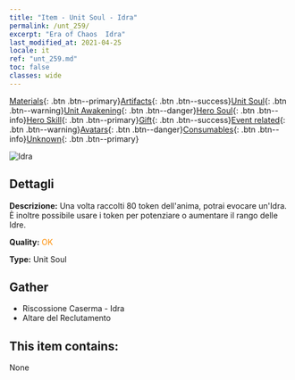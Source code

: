 ```yaml
---
title: "Item - Unit Soul - Idra"
permalink: /unt_259/
excerpt: "Era of Chaos  Idra"
last_modified_at: 2021-04-25
locale: it
ref: "unt_259.md"
toc: false
classes: wide
---
```

 [Materials](/ItemsIT/){: .btn .btn--primary}[Artifacts](/ItemsIT/Artifacts/){: .btn .btn--success}[Unit Soul](/ItemsIT/UnitSoul/){: .btn .btn--warning}[Unit Awakening](/ItemsIT/UnitAwakening/){: .btn .btn--danger}[Hero Soul](/ItemsIT/HeroSoul/){: .btn .btn--info}[Hero Skill](/ItemsIT/HeroSkill/){: .btn .btn--primary}[Gift](/ItemsIT/Gift/){: .btn .btn--success}[Event related](/ItemsIT/Events/){: .btn .btn--warning}[Avatars](/ItemsIT/Avatars/){: .btn .btn--danger}[Consumables](/ItemsIT/Consumables/){: .btn .btn--info}[Unknown](/ItemsIT/Unknown/){: .btn .btn--primary}

 ![Idra](/images/u/ti_duotoulong.jpg)

## Dettagli
 **Descrizione:** Una volta raccolti 80 token dell'anima, potrai evocare un'Idra. È inoltre possibile usare i token per potenziare o aumentare il rango delle Idre.

 **Quality:** <span style="color: #FF8C00">OK</span>

 **Type:** Unit Soul

## Gather

*    Riscossione Caserma - Idra 
*    Altare del Reclutamento 

## This item contains:

  None

